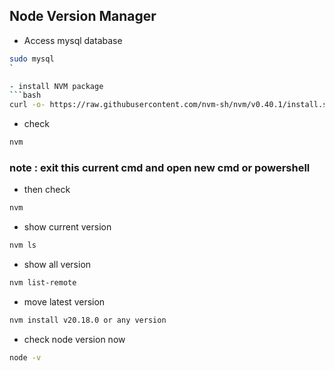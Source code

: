 ## Node Version Manager

- Access mysql database

````bash
sudo mysql
`

- install NVM package
```bash
curl -o- https://raw.githubusercontent.com/nvm-sh/nvm/v0.40.1/install.sh | bash
````

- check

```bash
nvm
```

### note : exit this current cmd and open new cmd or powershell

- then check

```bash
nvm
```

- show current version

```bash
nvm ls
```

- show all version

```bash
nvm list-remote
```

- move latest version

```bash
nvm install v20.18.0 or any version

```

- check node version now

```bash
node -v
```
